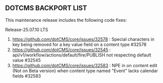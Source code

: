 ## DOTCMS BACKPORT LIST

This maintenance release includes the following code fixes:

Release-25.07.10 LTS

1. https://github.com/dotCMS/core/issues/32578 : Special characters in key being removed for a key value field on a content type #32578
2. https://github.com/dotCMS/core/issues/32545 : api/v1/workflow/actions/default/fire/PUBLISH not respecting default value #32545
3. https://github.com/dotCMS/core/issues/32583 : NPE in on content edit (Not on Beta version) when content type named "Event" lacks calendar fields #32583